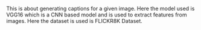 This is about generating captions for a given image. Here the model used is VGG16 which is a CNN based model and is used to extract features from images. Here the dataset is used is FLICKR8K Dataset.
